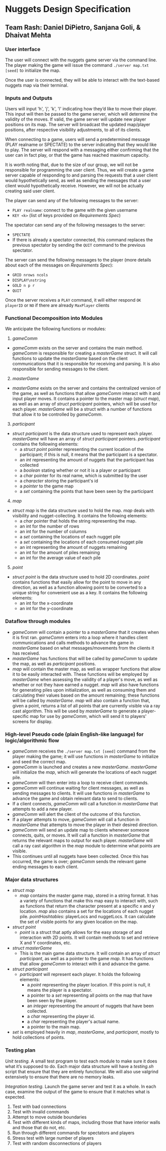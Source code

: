 # **Nuggets Design Specification**
## **Team Rash: Daniel DiPietro, Sanjana Goli, & Dhaivat Mehta**

### **User interface**

The user will connect with the nuggets game server via the command line. The player making the game will issue the command `./server map.txt [seed]` to initialize the map.

Once the user is connected, they will be able to interact with the text-based nuggets map via their terminal.

### **Inputs and Outputs**

Users will input 'h', 'j', 'k', 'l' indicating how they’d like to move their player.   This input will then be passed to the game server, which will determine the validity of the moves. If valid, the game server will update new player positions on its map. The server will broadcast the updated map/player positions, after respective visibility adjustments, to all of its clients.

When connecting to a game, users will send a predetermined message (PLAY realname or SPECTATE) to the server indicating that they would like to play. The server will respond with a messaging either confirming that the user can in fact play, or that the game has reached maximum capacity.

It is worth noting that, due to the size of our group, we will not be responsible for programming the user client. Thus, we will create a game server capable of responding to and parsing the requests that a user client would hypothetically send, as well as sending the messages that a user client would hypothetically receive. However, we will not be actually creating said user client.

The player can send any of the following messages to the server:
* `PLAY realname`: connect to the game with the given username
* `KEY <k>` (list of keys provided on *Requirements Spec*)

The spectator can send any of the following messages to the server:
* `SPECTATE`
* If there is already a spectator connected, this command replaces the previous spectator by sending the `QUIT` command to the previous spectator.

The server can send the following messages to the player (more details about each of the messages on *Requirements Spec*):
* `GRID nrows ncols`
* `DISPLAY\nstring`
* `GOLD n p r`
* `QUIT`

Once the server receives a `PLAY` command, it will either respond `OK playerID` or `NO` if there are already `MaxPlayer` clients

### **Functional Decomposition into Modules**

We anticipate the following functions or modules:

1. *gameComm*
  * *gameComm* exists on the server and contains the main method. *gameComm* is responsible for creating a *masterGame* struct. It will call functions to update the *masterGame* based on the client communications that it is responsible for receiving and parsing. It is also responsible for sending messages to the client.
2. *masterGame*
  * *masterGame* exists on the server and contains the centralized version of the game, as well as functions that allow *gameComm* interact with it and input player moves. It contains a pointer to the master map (*struct map*), as well as an array of *struct participant* pointers, which will be used for each player. *masterGame* will be a struct with a number of functions that allow it to be controlled by *gameComm*.
3. *participant*
  * *struct participant* is the data structure used to represent each player. *masterGame* will have an array of *struct participant* pointers. *participant* contains the following elements:
    *  a *struct point* pointer representing the current location of the participant; if this is null, it means that the participant is a spectator.
    * an *int* representing the amount of nuggets that the participant has collected
    * a *boolean* stating whether or not it is a player or participant
    * a *char* pointer for its real name, which is submitted by the user
    * a *character* storing the participant's id
    * a *pointer* to the game map
    * a *set* containing the points that have been seen by the participant
4. *map*
  * *struct map* is the data structure used to hold the map. *map* deals with visibility and nugget-collecting. It contains the following elements:
    * a *char* pointer that holds the string representing the map.
    * an int for the number of rows
    * an int for the number of columns
    * a *set* containing the locations of each nugget pile
    * a *set* containing the locations of each consumed nugget pile
    * an int representing the amount of nuggets remaining
    * an int for the amount of piles remaining
    * an int for the average value of each pile
5. *point*
  * *struct point* is the data structure used to hold 2D coordinates. *point* contains functions that easily allow for the point to move in any direction, as well as a function allowing point to be converted to a unique string for convenient use as a key. It contains the following elements:
    * an int for the x-coordinate
    * an int for the y-coordinate


### **Dataflow through modules**
* *gameComm* will contain a pointer to a *masterGame* that it creates when it is first ran. *gameComm* enters into a loop where it handles client communications and calls methods to advance the game in *masterGame* based on what messages/movements from the clients it has received.
* *masterGame* has functions that will be called by *gameComm* to update the map, as well as *participant* positions.
* *map* will contain the master map, as well as wrapper functions that allow it to be easily interacted with. These functions will be employed by *masterGame* when assessing the validity of a player's move, as well as whether or not they have earned a nugget. *map* will also have functions for generating piles upon initialization, as well as consuming them and calculating their values based on the amount remaining; these functions will be called by *masterGame*. *map* will also contain a function that, given a point, returns a list of all points that are currently visible via a ray cast algorithm. This will be used by *masterGame* to generate a player-specific map for use by *gameComm*, which will send it to players' screens for display.


### **High-level Pseudo code (plain English-like language) for logic/algorithmic  flow**

* *gameComm* receives the `./server map.txt [seed]` command from the player making the game; it will use functions in *masterGame* to initialize and seed the correct map.
* *gameComm* is launched and creates a new *masterGame*. *masterGame* will initialize the *map*, which will generate the locations of each nugget pile.
* *gameComm* will then enter into a loop to receive client commands.
* *gameComm* will continue waiting for client messages, as well as sending messages to clients. It will use functions in *masterGame* to advance the game and obtain relevant data to send to clients.
* If a client connects, *gameComm* will call a function in *masterGame* that attempts to add a new player.
* *gameComm* will alert the client of the outcome of this function.
* If a player attempts to move, *gameComm* will call a function in *masterGame* that attempts to move the player in their desired direction.
* *gameComm* will send an update map to clients whenever someone connects, quits, or moves. It will call a function in *masterGame* that returns the relevant maps to output for each player. *masterGame* will call a ray cast algorithm in the *map* module to determine what points are visible.
* This continues until all nuggets have been collected. Once this has occurred, the game is over; *gameComm* sends the relevant game ending messages to each client.


### **Major data structures**
* *struct map*
  * *map* contains the master game map, stored in a string format. It has a variety of functions that make this map easy to interact with, such as functions that return the character present at a specific x and y location. *map* also contains a set for the locations of each nugget pile. *pointHashtables*: playerLocs and nuggetLocs. It can calculate the set of visible points for any given location on the map.
* *struct point*
  * *point* is a struct that aptly allows for the easy storage of and interaction with 2D points. It will contain methods to set and retrieve X and Y coordinates, etc.
* *struct masterGame*
  * This is the main game data structure. It will contain an array of *struct participant*, as well as a pointer to the game *map*. It has functions that allow *gameComm* to interact with it and advance the game.
* *struct participant*
  * *participant* will represent each player. It holds the following elements:
    * a *point* representing the player location. If this point is null, it means the player is a spectator.
    * a pointer to a *set* representing all points on the map that have been seen by the player.
    * an *integer* representing the amount of nuggets that have been collected.
    * a *char* representing the player id.
    * a *char* representing the player's actual name.
    * a pointer to the main map.
* *set* is employed heavily in *map*, *masterGame*, and *participant*, mostly to hold collections of points.

### **Testing plan**
*Unit testing.* A small test program to test each module to make sure it does what it’s supposed to do. Each major data structure will have a *testing.sh* script that ensure that they are entirely functional. We will also use valgrind extensively to ensure that there are no memory leaks.

*Integration testing.* Launch the game server and test it as a whole. In each case, examine the output of the game to ensure that it matches what is expected.
1. Test with bad connections
2. Test with invalid commands
3. Attempt to move outside boundaries
4. Test with different kinds of maps, including those that have interior walls and those that do not, etc.
5. Run through different commands for spectators and players
6. Stress test with large number of players
7. Test with random disconnections of players
